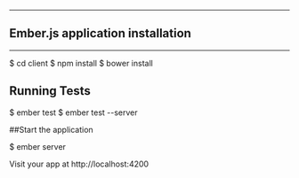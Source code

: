 --------------------------------------------------------
## Ember.js application installation
--------------------------------------------------------
$ cd client
$ npm install
$ bower install


## Running Tests

$ ember test
$ ember test --server

##Start the application

$ ember server

Visit your app at http://localhost:4200
